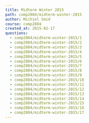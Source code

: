 ```yaml
---
title: Midterm Winter 2015
path: comp2804/midterm-winter-2015
author: Michiel Smid
course: comp2804
created_at: 2015-02-17
questions:
  - comp2804/midterm-winter-2015/1
  - comp2804/midterm-winter-2015/2
  - comp2804/midterm-winter-2015/3
  - comp2804/midterm-winter-2015/4
  - comp2804/midterm-winter-2015/5
  - comp2804/midterm-winter-2015/6
  - comp2804/midterm-winter-2015/7
  - comp2804/midterm-winter-2015/8
  - comp2804/midterm-winter-2015/9
  - comp2804/midterm-winter-2015/10
  - comp2804/midterm-winter-2015/11
  - comp2804/midterm-winter-2015/12
  - comp2804/midterm-winter-2015/13
  - comp2804/midterm-winter-2015/14
  - comp2804/midterm-winter-2015/15
  - comp2804/midterm-winter-2015/16
  - comp2804/midterm-winter-2015/17
---
```

